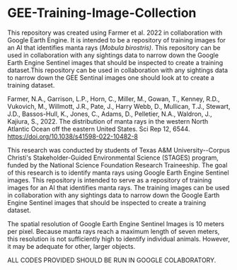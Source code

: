 # GEE-Training-Image-Collection
This repository was created using Farmer et al. 2022 in collaboration with Google Earth Engine. It is intended to be a repository of training images for an AI that identifies manta rays (_Mobula birostris)_. This repository can be used in collaboration with any sightings data to narrow down the Google Earth Engine Sentinel images that should be inspected to create a training dataset.This repository can be used in collaboration with any sightings data to narrow down the GEE Sentinal images one should look at to create a training dataset.

Farmer, N.A., Garrison, L.P., Horn, C., Miller, M., Gowan, T., Kenney, R.D., Vukovich, M., Willmott, J.R., Pate, J., Harry Webb, D., Mullican, T.J., Stewart, J.D., Bassos-Hull, K., Jones, C., Adams, D., Pelletier,         N.A., Waldron, J., Kajiura, S., 2022. The distribution of manta rays in the western North Atlantic Ocean off the eastern United States. Sci Rep 12, 6544. https://doi.org/10.1038/s41598-022-10482-8

This research was conducted by students of Texas A&M University--Corpus Christi's Stakeholder-Guided Environmental Science (STAGES) program, funded by the National Science Foundation Research Traineeship. 
The goal of this research is to identify manta rays using Google Earth Engine Sentinel images. This repository is intended to serve as a repository of training images for an AI that identifies manta rays. The training images can be used in collaboration with any sightings data to narrow down the Google Earth Engine Sentinel images that should be inspected to create a training dataset.

The spatial resolution of Google Earth Engine Sentinel Images is 10 meters per pixel. Because manta rays reach a maximum length of seven meters, this resolution is not sufficiently high to identify individual animals. However, it may be adequate for other, larger objects.

ALL CODES PROVIDED SHOULD BE RUN IN GOOGLE COLABORATORY.
